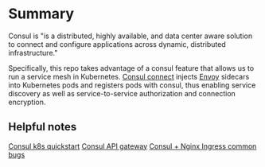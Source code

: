 # Summary

Consul is "is a distributed, highly available, and data center aware solution to connect and configure applications
across dynamic, distributed infrastructure."

Specifically, this repo takes advantage of a consul feature that allows us to run a service mesh in Kubernetes.
[Consul connect](https://www.consul.io/docs/k8s/connect) injects [Envoy](https://www.envoyproxy.io) sidecars into
Kubernetes pods and registers pods with consul, thus enabling service discovery as well as service-to-service
authorization and connection encryption.

## Helpful notes

[Consul k8s quickstart](https://learn.hashicorp.com/tutorials/consul/service-mesh-deploy)
[Consul API gateway](https://learn.hashicorp.com/tutorials/consul/kubernetes-api-gateway)
[Consul + Nginx Ingress common bugs](https://discuss.hashicorp.com/t/not-able-to-reach-to-a-consul-mesh-from-kubernetes-nginx-ingress/26343/4)
